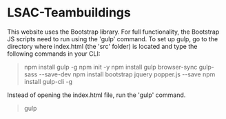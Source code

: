 # LSAC-Teambuildings
This website uses the Bootstrap library. For full functionality, the Bootstrap JS scripts need to run using the 'gulp' command. To set up gulp, go to the directory where index.html (the 'src' folder) is located and type the following commands in your CLI:

> npm install gulp -g
> npm init -y
> npm install gulp browser-sync gulp-sass --save-dev
> npm install bootstrap jquery popper.js --save
> npm install gulp-cli -g

Instead of opening the index.html file, run the 'gulp' command.

> gulp
